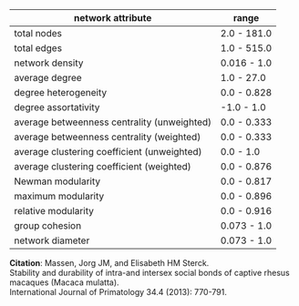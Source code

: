 network attribute|range
---|---
total nodes|2.0 - 181.0
total edges|1.0 - 515.0
network density|0.016 - 1.0
average degree|1.0 - 27.0
degree heterogeneity|0.0 - 0.828
degree assortativity|-1.0 - 1.0
average betweenness centrality (unweighted)|0.0 - 0.333
average betweenness centrality (weighted)|0.0 - 0.333
average clustering coefficient (unweighted)|0.0 - 1.0
average clustering coefficient (weighted)|0.0 - 0.876
Newman modularity|0.0 - 0.817
maximum modularity|0.0 - 0.896
relative modularity|0.0 - 0.916
group cohesion|0.073 - 1.0
network diameter|0.073 - 1.0
**Citation**: Massen, Jorg JM, and Elisabeth HM Sterck. <br>Stability and durability of intra-and intersex social bonds of captive rhesus macaques (Macaca mulatta).<br> International Journal of Primatology 34.4 (2013): 770-791.